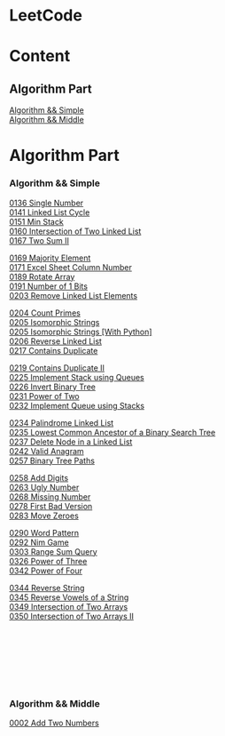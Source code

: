 # LeetCode

# Content
## Algorithm Part
[Algorithm &amp;&amp; Simple](#asimple)<br>
[Algorithm &amp;&amp; Middle](#amiddle)<br>


# Algorithm Part
### <span id="asimple">Algorithm && Simple </span>
<a href="./Algorithm/Simple/0136 Single Number">0136 Single Number</a><br>
<a href="./Algorithm/Simple/0141 Linked List Cycle">0141 Linked List Cycle</a><br>
<a href="./Algorithm/Simple/0151 Min Stack">0151 Min Stack</a><br>
<a href="./Algorithm/Simple/0160 Intersection of Two Linked List">0160 Intersection of Two Linked List</a><br>
<a href="./Algorithm/Simple/0167 Two Sum II">0167 Two Sum II</a><br>

<a href="./Algorithm/Simple/0169 Majority Element">0169 Majority Element</a><br>
<a href="./Algorithm/Simple/0171 Excel Sheet Column Number">0171 Excel Sheet Column Number</a><br>
<a href="./Algorithm/Simple/0189 Rotate Array">0189 Rotate Array</a><br>
<a href="./Algorithm/Simple/0191 Number of 1 Bits">0191 Number of 1 Bits</a><br>
<a href="./Algorithm/Simple/0203 Remove Linked List Elements">0203 Remove Linked List Elements</a><br>

<a href="./Algorithm/Simple/0204 Count Primes">0204 Count Primes</a><br>
<a href="./Algorithm/Simple/0205 Isomorphic Strings">0205 Isomorphic Strings</a><br>
<a href="./Algorithm/Simple/0205 Isomorphic Strings [With Python]">0205 Isomorphic Strings [With Python]</a><br>
<a href="./Algorithm/Simple/0206 Reverse Linked List">0206 Reverse Linked List</a><br>
<a href="./Algorithm/Simple/0217 Contains Duplicate">0217 Contains Duplicate</a><br>

<a href="./Algorithm/Simple/0219 Contains Duplicate II">0219 Contains Duplicate II</a><br>
<a href="./Algorithm/Simple/0225 Implement Stack using Queues">0225 Implement Stack using Queues</a><br>
<a href="./Algorithm/Simple/0226 Invert Binary Tree">0226 Invert Binary Tree</a><br>
<a href="./Algorithm/Simple/0231 Power of Two">0231 Power of Two</a><br>
<a href="./Algorithm/Simple/0232 Implement Queue using Stacks">0232 Implement Queue using Stacks</a><br>

<a href="./Algorithm/Simple/0234 Palindrome Linked List">0234 Palindrome Linked List</a><br>
<a href="./Algorithm/Simple/0235 Lowest Common Ancestor of a Binary Search Tree">0235 Lowest Common Ancestor of a Binary Search Tree</a><br>
<a href="./Algorithm/Simple/0237 Delete Node in a Linked List">0237 Delete Node in a Linked List</a><br>
<a href="./Algorithm/Simple/0242 Valid Anagram">0242 Valid Anagram</a><br>
<a href="./Algorithm/Simple/0257 Binary Tree Paths">0257 Binary Tree Paths</a><br>

<a href="./Algorithm/Simple/0258 Add Digits">0258 Add Digits</a><br>
<a href="./Algorithm/Simple/0263 Ugly Number">0263 Ugly Number</a><br>
<a href="./Algorithm/Simple/0268 Missing Number">0268 Missing Number</a><br>
<a href="./Algorithm/Simple/0278 First Bad Version">0278 First Bad Version</a><br>
<a href="./Algorithm/Simple/0283 Move Zeroes">0283 Move Zeroes</a><br>

<a href="./Algorithm/Simple/0290 Word Pattern">0290 Word Pattern</a><br>
<a href="./Algorithm/Simple/0292 Nim Game">0292 Nim Game</a><br>
<a href="./Algorithm/Simple/0303 Range Sum Query">0303 Range Sum Query</a><br>
<a href="./Algorithm/Simple/0326 Power of Three">0326 Power of Three</a><br>
<a href="./Algorithm/Simple/0342 Power of Four">0342 Power of Four</a><br>

<a href="./Algorithm/Simple/0344 Reverse String">0344 Reverse String</a><br>
<a href="./Algorithm/Simple/0345 Reverse Vowels of a String">0345 Reverse Vowels of a String</a><br>
<a href="./Algorithm/Simple/0349 Intersection of Two Arrays">0349 Intersection of Two Arrays</a><br>
<a href="./Algorithm/Simple/0350 Intersection of Two Arrays II">0350 Intersection of Two Arrays II</a><br>
<a href="./Algorithm/Simple/"></a><br>

<a href="./Algorithm/Simple/"></a><br>
<a href="./Algorithm/Simple/"></a><br>
<a href="./Algorithm/Simple/"></a><br>
<a href="./Algorithm/Simple/"></a><br>
<a href="./Algorithm/Simple/"></a><br>

### <span id="amiddle">Algorithm && Middle</span>
<a href="./Algorithm/Middle/0002 Add Two Numbers">0002 Add Two Numbers</a><br>
<a href="./Algorithm/Middle/"></a><br>
<a href="./Algorithm/Middle/"></a><br>
